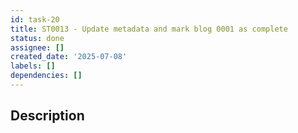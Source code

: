```yaml
---
id: task-20
title: ST0013 - Update metadata and mark blog 0001 as complete
status: done
assignee: []
created_date: '2025-07-08'
labels: []
dependencies: []
---
```


## Description
